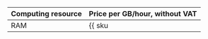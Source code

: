 | Computing resource | Price per GB/hour, without VAT |
|-----------------------|---------------------------|
| RAM    | {{ sku|USD|datatransfer.compute.ram.v1|string }} |